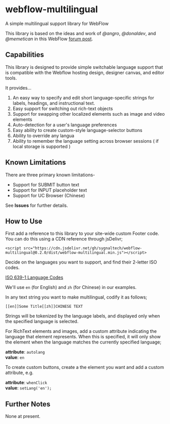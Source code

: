 # webflow-multilingual
A simple multilingual support library for WebFlow

This library is based on the ideas and work of *@angro*, *@donaldev*, and *@memetican* in this WebFlow [forum post](https://forum.webflow.com/t/tutorial-full-multi-language-site-easy-to-set-up-and-to-use/67398).


## Capabilities

This library is designed to provide simple switchable language support that is compatible with the Webflow hosting design, designer canvas, and editor tools.

It provides...

1. An easy way to specify and edit short language-specific strings for labels, headings, and instructional text. 
2. Easy support for switching out rich-text objects
3. Support for swapping other localized elements such as image and video elements 
4. Auto-detection for a user's language preferences 
5. Easy ability to create custom-style language-selector buttons 
6. Ability to override any langua
7. Ability to remember the language setting across browser sessions ( if local storage is supported ) 


## Known Limitations

There are three primary known limitations-

+ Support for SUBMIT button text
+ Support for INPUT placeholder text
+ Support for UC Browser (Chinese)

See **Issues** for further details. 

## How to Use

First add a reference to this library to your site-wide custom Footer code. 
You can do this using a CDN reference through jsDelivr;

~~~~
<script src="https://cdn.jsdelivr.net/gh/sygnaltech/webflow-multilingual@0.2.0/dist/webflow-multilingual.min.js"></script>
~~~~

Decide on the languages you want to support, and find their 2-letter ISO codes.

[ISO 639-1 Language Codes](https://en.wikipedia.org/wiki/List_of_ISO_639-1_codes)

We'll use `en` (for English) and `zh` (for Chinese) in our examples.

In any text string you want to make multilingual, codify it as follows;

`[[en]]Some Title[[zh]]CHINESE TEXT`

Strings will be tokenized by the language labels, and displayed only when the specified language is selected.

For RichText elements and images, add a custom attribute indicating the language that element represents. When this is specified, it will only show the element when the language matches the currently specified language;

**attribute**: `autolang`  
**value**: `en`

To create custom buttons, create a the element you want and add a custom attribute, e.g.

**attribute**: `whenClick`  
**value**: `setLang('en');`


## Further Notes

None at present.



